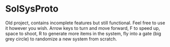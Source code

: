 # SolSysProto
Old project, contains incomplete features but still functional. Feel free to use it however you wish.
Arrow keys to turn and move forward, F to speed up, space to shoot, R to generate more items in the system, fly into a gate (big grey circle) to randomize a new system from scratch.
